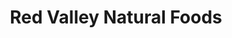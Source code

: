 ---
title: "Red Valley Natural Foods"
url: /sioux-city/red-valley-natural-foods/
shop: supermarket
---
